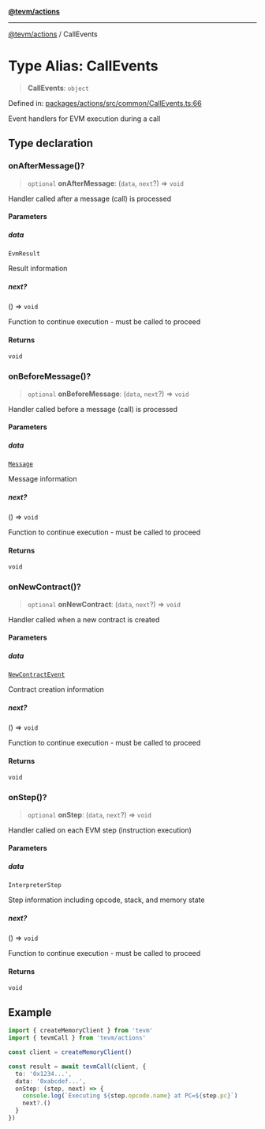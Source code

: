 [**@tevm/actions**](../README.md)

***

[@tevm/actions](../globals.md) / CallEvents

# Type Alias: CallEvents

> **CallEvents**: `object`

Defined in: [packages/actions/src/common/CallEvents.ts:66](https://github.com/evmts/tevm-monorepo/blob/main/packages/actions/src/common/CallEvents.ts#L66)

Event handlers for EVM execution during a call

## Type declaration

### onAfterMessage()?

> `optional` **onAfterMessage**: (`data`, `next`?) => `void`

Handler called after a message (call) is processed

#### Parameters

##### data

`EvmResult`

Result information

##### next?

() => `void`

Function to continue execution - must be called to proceed

#### Returns

`void`

### onBeforeMessage()?

> `optional` **onBeforeMessage**: (`data`, `next`?) => `void`

Handler called before a message (call) is processed

#### Parameters

##### data

[`Message`](../interfaces/Message.md)

Message information

##### next?

() => `void`

Function to continue execution - must be called to proceed

#### Returns

`void`

### onNewContract()?

> `optional` **onNewContract**: (`data`, `next`?) => `void`

Handler called when a new contract is created

#### Parameters

##### data

[`NewContractEvent`](../interfaces/NewContractEvent.md)

Contract creation information

##### next?

() => `void`

Function to continue execution - must be called to proceed

#### Returns

`void`

### onStep()?

> `optional` **onStep**: (`data`, `next`?) => `void`

Handler called on each EVM step (instruction execution)

#### Parameters

##### data

`InterpreterStep`

Step information including opcode, stack, and memory state

##### next?

() => `void`

Function to continue execution - must be called to proceed

#### Returns

`void`

## Example

```typescript
import { createMemoryClient } from 'tevm'
import { tevmCall } from 'tevm/actions'

const client = createMemoryClient()

const result = await tevmCall(client, {
  to: '0x1234...',
  data: '0xabcdef...',
  onStep: (step, next) => {
    console.log(`Executing ${step.opcode.name} at PC=${step.pc}`)
    next?.()
  }
})
```
